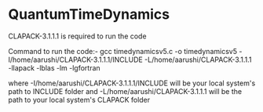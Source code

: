 # QuantumTimeDynamics

CLAPACK-3.1.1.1 is required to run the code

Command to run the code:-
gcc timedynamicsv5.c -o timedynamicsv5 -I/home/aarushi/CLAPACK-3.1.1.1/INCLUDE -L/home/aarushi/CLAPACK-3.1.1.1 -llapack -lblas -lm -lgfortran

where -I/home/aarushi/CLAPACK-3.1.1.1/INCLUDE will be your local system's path to INCLUDE folder and  -L/home/aarushi/CLAPACK-3.1.1.1 will be the path to your local system's CLAPACK folder

